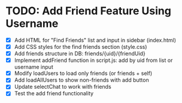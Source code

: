 # TODO: Add Friend Feature Using Username

- [x] Add HTML for "Find Friends" list and input in sidebar (index.html)
- [x] Add CSS styles for the find friends section (style.css)
- [x] Add friends structure in DB: friends/{uid}/{friendUid}
- [x] Implement addFriend function in script.js: add by uid from list or username input
- [x] Modify loadUsers to load only friends (or friends + self)
- [x] Add loadAllUsers to show non-friends with add button
- [x] Update selectChat to work with friends
- [x] Test the add friend functionality
